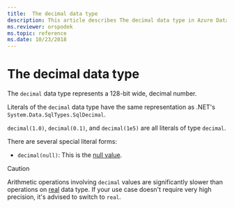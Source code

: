 ```yaml
---
title:  The decimal data type
description: This article describes The decimal data type in Azure Data Explorer.
ms.reviewer: orspodek
ms.topic: reference
ms.date: 10/23/2018
---
```

# The decimal data type

The `decimal` data type represents a 128-bit wide, decimal number.

Literals of the `decimal` data type have the same representation
as .NET's `System.Data.SqlTypes.SqlDecimal`.

`decimal(1.0)`, `decimal(0.1)`, and `decimal(1e5)` are all literals of type `decimal`.

There are several special literal forms:
* `decimal(null)`: This is the [null value](null-values.md).

> [!CAUTION]
> Arithmetic operations involving `decimal` values are significantly slower than operations on [real](real.md) data type.
> If your use case doesn't require very high precision, it's advised to switch to `real`.

